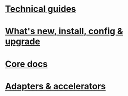 # [Technical guides](technical-guides/)
# [What's new, install, config & upgrade](install-and-config-guides\TOC.md)
# [Core docs](core\TOC.md)
# [Adapters & accelerators](adapters-and-accelerators\TOC.md)
